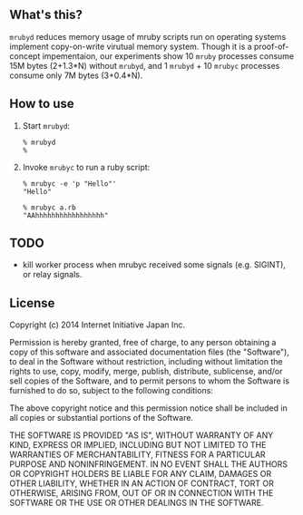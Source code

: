 ## What's this?

``mrubyd`` reduces memory usage of mruby scripts run on operating systems
implement copy-on-write virutual memory system.
Though it is a proof-of-concept impementaion, our experiments show
10 `mruby` processes consume 15M bytes (2+1.3\*N) without `mrubyd`,
and 1 `mrubyd` + 10 `mrubyc` processes consume only 7M bytes (3+0.4\*N).


## How to use

 1. Start `mrubyd`:

    ```
    % mrubyd
    %
    ```

 2. Invoke `mrubyc` to run a ruby script:

    ```
    % mrubyc -e 'p "Hello"'
    "Hello"

    % mrubyc a.rb
    "AAhhhhhhhhhhhhhhhhh"
    ```

## TODO
- kill worker process when mrubyc received some signals (e.g. SIGINT),
  or relay signals.


## License

Copyright (c) 2014 Internet Initiative Japan Inc.

Permission is hereby granted, free of charge, to any person obtaining a 
copy of this software and associated documentation files (the "Software"), 
to deal in the Software without restriction, including without limitation 
the rights to use, copy, modify, merge, publish, distribute, sublicense, 
and/or sell copies of the Software, and to permit persons to whom the 
Software is furnished to do so, subject to the following conditions:

The above copyright notice and this permission notice shall be included in 
all copies or substantial portions of the Software.

THE SOFTWARE IS PROVIDED "AS IS", WITHOUT WARRANTY OF ANY KIND, EXPRESS OR 
IMPLIED, INCLUDING BUT NOT LIMITED TO THE WARRANTIES OF MERCHANTABILITY, 
FITNESS FOR A PARTICULAR PURPOSE AND NONINFRINGEMENT. IN NO EVENT SHALL THE 
AUTHORS OR COPYRIGHT HOLDERS BE LIABLE FOR ANY CLAIM, DAMAGES OR OTHER 
LIABILITY, WHETHER IN AN ACTION OF CONTRACT, TORT OR OTHERWISE, ARISING 
FROM, OUT OF OR IN CONNECTION WITH THE SOFTWARE OR THE USE OR OTHER 
DEALINGS IN THE SOFTWARE.
